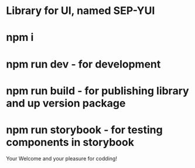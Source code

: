 # Library for UI, named SEP-YUI

# npm i
# npm run dev - for development
# npm run build - for publishing library and up version package
# npm run storybook - for testing components in storybook

Your Welcome and your pleasure for codding!